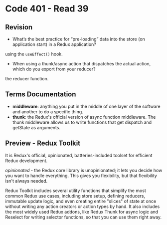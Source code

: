 # Code 401 - Read 39

## Revision

* What’s the best practice for “pre-loading” data into the store (on application start) in a Redux application?

using the `useEffect()` hook.

* When using a thunk/async action that dispatches the actual action, which do you export from your reducer?

the reducer function.

## Terms Documentation

* **middleware**: anything you put in the middle of one layer of the software and another to do a specific thing.
* **thunk**: the Redux's official version of async function middleware. The thunk middleware allows us to write functions that get dispatch and getState as arguments.

## Preview - Redux Toolkit

It is Redux's official, opinionated, batteries-included toolset for efficient Redux development.

*opinionated* - the Redux core library is unopinionated; it lets you decide how you want to handle everything. This gives you flexibility, but that flexibility isn't always needed.

Redux Toolkit includes several utility functions that simplify the most common Redux use cases, including store setup, defining reducers, immutable update logic, and even creating entire "slices" of state at once without writing any action creators or action types by hand. It also includes the most widely used Redux addons, like Redux Thunk for async logic and Reselect for writing selector functions, so that you can use them right away.
